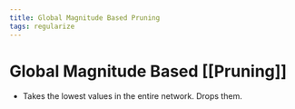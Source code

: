 ```yaml
---
title: Global Magnitude Based Pruning
tags: regularize
---
```


# Global Magnitude Based [[Pruning]]
- Takes the lowest values in the entire network. Drops them.














































































